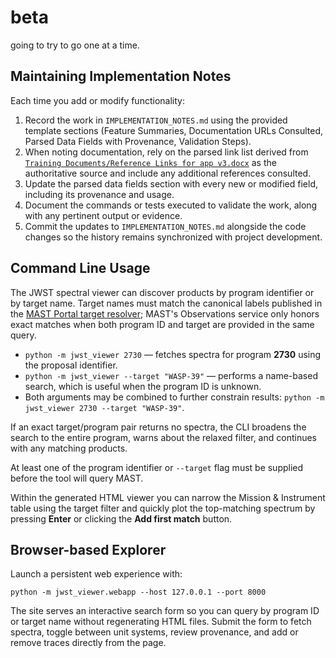 # beta

going to try to go one at a time.

## Maintaining Implementation Notes

Each time you add or modify functionality:

1. Record the work in `IMPLEMENTATION_NOTES.md` using the provided template sections (Feature Summaries, Documentation URLs Consulted, Parsed Data Fields with Provenance, Validation Steps).
2. When noting documentation, rely on the parsed link list derived from [`Training Documents/Reference Links for app v3.docx`](Training%20Documents/Reference%20Links%20for%20app%20v3.docx) as the authoritative source and include any additional references consulted.
3. Update the parsed data fields section with every new or modified field, including its provenance and usage.
4. Document the commands or tests executed to validate the work, along with any pertinent output or evidence.
5. Commit the updates to `IMPLEMENTATION_NOTES.md` alongside the code changes so the history remains synchronized with project development.

## Command Line Usage

The JWST spectral viewer can discover products by program identifier or by target name. Target names must match the canonical
labels published in the [MAST Portal target resolver](https://mast.stsci.edu/portal/Mashup/Clients/Mast/Portal.html); MAST's
Observations service only honors exact matches when both program ID and target are provided in the same query.

- `python -m jwst_viewer 2730` — fetches spectra for program **2730** using the proposal identifier.
- `python -m jwst_viewer --target "WASP-39"` — performs a name-based search, which is useful when the program ID is unknown.
- Both arguments may be combined to further constrain results: `python -m jwst_viewer 2730 --target "WASP-39"`.

If an exact target/program pair returns no spectra, the CLI broadens the search to the entire program, warns about the relaxed
filter, and continues with any matching products.

At least one of the program identifier or `--target` flag must be supplied before the tool will query MAST.

Within the generated HTML viewer you can narrow the Mission & Instrument table using the target filter and quickly plot the top-matching spectrum by pressing **Enter** or clicking the **Add first match** button.

## Browser-based Explorer

Launch a persistent web experience with:

```
python -m jwst_viewer.webapp --host 127.0.0.1 --port 8000
```

The site serves an interactive search form so you can query by program ID or target name without regenerating HTML files. Submit the form to fetch spectra, toggle between unit systems, review provenance, and add or remove traces directly from the page.
